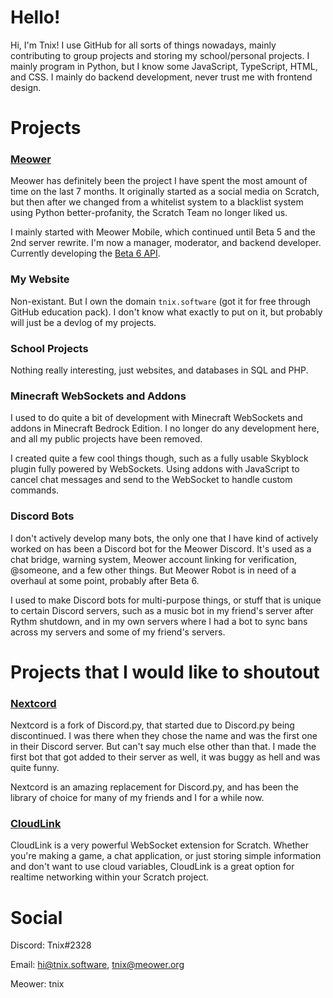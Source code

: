 # Hello!
Hi, I'm Tnix! I use GitHub for all sorts of things nowadays, mainly contributing to group projects and storing my school/personal projects. I mainly program in Python, but I know some JavaScript, TypeScript, HTML, and CSS. I mainly do backend development, never trust me with frontend design.

# Projects
### [Meower](https://meower.org)
Meower has definitely been the project I have spent the most amount of time on the last 7 months. It originally started as a social media on Scratch, but then after we changed from a whitelist system to a blacklist system using Python better-profanity, the Scratch Team no longer liked us.

I mainly started with Meower Mobile, which continued until Beta 5 and the 2nd server rewrite. I'm now a manager, moderator, and backend developer. Currently developing the [Beta 6 API](https://github.com/meower-media-co/Meower-Server/milestone/1).

### My Website
Non-existant. But I own the domain `tnix.software` (got it for free through GitHub education pack). I don't know what exactly to put on it, but probably will just be a devlog of my projects.

### School Projects
Nothing really interesting, just websites, and databases in SQL and PHP.

### Minecraft WebSockets and Addons
I used to do quite a bit of development with Minecraft WebSockets and addons in Minecraft Bedrock Edition. I no longer do any development here, and all my public projects have been removed.

I created quite a few cool things though, such as a fully usable Skyblock plugin fully powered by WebSockets. Using addons with JavaScript to cancel chat messages and send to the WebSocket to handle custom commands.

### Discord Bots
I don't actively develop many bots, the only one that I have kind of actively worked on has been a Discord bot for the Meower Discord. It's used as a chat bridge, warning system, Meower account linking for verification, @someone, and a few other things. But Meower Robot is in need of a overhaul at some point, probably after Beta 6. 

I used to make Discord bots for multi-purpose things, or stuff that is unique to certain Discord servers, such as a music bot in my friend's server after Rythm shutdown, and in my own servers where I had a bot to sync bans across my servers and some of my friend's servers.



# Projects that I would like to shoutout
### [Nextcord](https://pypi.org/project/nextcord/)
Nextcord is a fork of Discord.py, that started due to Discord.py being discontinued. I was there when they chose the name and was the first one in their Discord server. But can't say much else other than that. I made the first bot that got added to their server as well, it was buggy as hell and was quite funny.

Nextcord is an amazing replacement for Discord.py, and has been the library of choice for many of my friends and I for a while now.

### [CloudLink](https://github.com/MikeDev101/cloudlink)
CloudLink is a very powerful WebSocket extension for Scratch. Whether you're making a game, a chat application, or just storing simple information and don't want to use cloud variables, CloudLink is a great option for realtime networking within your Scratch project.



# Social
Discord: Tnix#2328

Email: [hi@tnix.software](mailto:hi@tnix.software), [tnix@meower.org](mailto:tnix@meower.org)

Meower: tnix
